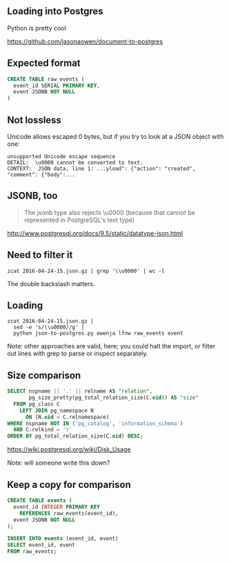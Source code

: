 ## Loading into Postgres

Python is pretty cool

https://github.com/jasonaowen/document-to-postgres


## Expected format

```sql
CREATE TABLE raw_events (
  event_id SERIAL PRIMARY KEY,
  event JSONB NOT NULL
)
```


## Not lossless

Unicode allows escaped 0 bytes, but if you try to look at a JSON object with one:

```
unsupported Unicode escape sequence
DETAIL:  \u0000 cannot be converted to text.
CONTEXT:  JSON data, line 1: ...yload": {"action": "created", "comment": {"body":...

```


## JSONB, too

> The jsonb type also rejects \u0000 (because that cannot be represented in PostgreSQL's text type)

http://www.postgresql.org/docs/9.5/static/datatype-json.html


## Need to filter it

```
zcat 2016-04-24-15.json.gz | grep '\\u0000' | wc -l
```

The double backslash matters.


## Loading

```
zcat 2016-04-24-15.json.gz |
  sed -e 's/\\u0000//g' |
  python json-to-postgres.py owenja lfnw raw_events event
```

Note: other approaches are valid, here; you could halt the import, or
filter out lines with grep to parse or inspect separately.


## Size comparison

```sql
SELECT nspname || '.' || relname AS "relation",
       pg_size_pretty(pg_total_relation_size(C.oid)) AS "size"
  FROM pg_class C
    LEFT JOIN pg_namespace N
      ON (N.oid = C.relnamespace)
WHERE nspname NOT IN ('pg_catalog', 'information_schema')
  AND C.relkind = 'r'
ORDER BY pg_total_relation_size(C.oid) DESC;
```

https://wiki.postgresql.org/wiki/Disk_Usage

Note: will someone write this down?


## Keep a copy for comparison

```sql
CREATE TABLE events (
  event_id INTEGER PRIMARY KEY
    REFERENCES raw_events(event_id),
  event JSONB NOT NULL
);

INSERT INTO events (event_id, event)
SELECT event_id, event
FROM raw_events;
```
